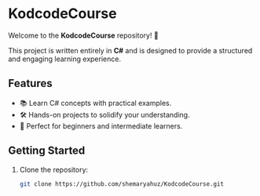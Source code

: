 # KodcodeCourse

Welcome to the **KodcodeCourse** repository! 🚀

This project is written entirely in **C#** and is designed to provide a structured and engaging learning experience.

## Features

- 📚 Learn C# concepts with practical examples.
- 🛠️ Hands-on projects to solidify your understanding.
- 🎯 Perfect for beginners and intermediate learners.

## Getting Started

1. Clone the repository:
   ```bash
   git clone https://github.com/shemaryahuz/KodcodeCourse.git
